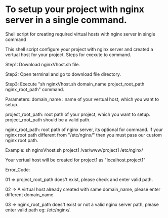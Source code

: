 # To setup your project with nginx server in a single command.

Shell script for creating required virtual hosts with nginx server in single command

This shell script configure your project with nginx server and created a vertual host for your project.
Steps for exexute to command.

Step1: Download nginxVhost.sh file.

Step2: Open terminal and go to download file directory.

Step3: Execute  "sh nginxVhost.sh domain_name project_root_path nginx_root_path" command.

Parameters:
domain_name : name of your vertual host, which you want to setup.

project_root_path: root path of your project, which you want to setup. project_root_path should be a valid path.

nginx_root_path: root path of nginx server, its optional for command. if your nginx root path different from "/etc/nginx/" then you must pass our custom nginx root path.

Example: sh nginxVhost.sh project1 /var/www/project1 /etc/nginx/

Your vertual host will be created for project1 as  "localhost.project1"

Error_Code:

01 => project_root_path does't exist, please check and enter valid path.

02 => A virtual host already created with same domain_name, please enter different domain_name.

03 => nginx_root_path does't exist or not a valid nginx server path, please enter valid path eg: /etc/nginx/.

